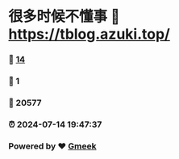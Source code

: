 # 很多时候不懂事 :link: https://tblog.azuki.top/ 
### :page_facing_up: [14](https://tblog.azuki.top//tag.html) 
### :speech_balloon: 1 
### :hibiscus: 20577 
### :alarm_clock: 2024-07-14 19:47:37 
### Powered by :heart: [Gmeek](https://github.com/Meekdai/Gmeek)
